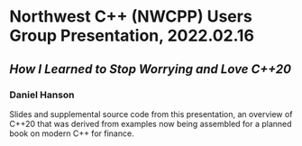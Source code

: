 # Northwest C++ (NWCPP) Users Group Presentation, 2022.02.16
## *How I Learned to Stop Worrying and Love C++20*
### Daniel Hanson
Slides and supplemental source code from this presentation, an overview of C++20 that was derived from examples now being assembled for a planned book on modern C++ for finance.

